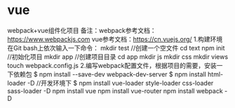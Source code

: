 # vue
webpack+vue组件化项目
备注：webpack参考文档：https://www.webpackjs.com
vue参考文档：https://cn.vuejs.org/
1.构建环境
   在Git bash上依次输入一下命令：
mkdir test  //创建一个空文件
cd text
npm init  //初始化项目
mkdir app  //创建项目目录
cd app
mkdir js
mkdir css
mkdir views
touch webpack.config.js
2.编写webpack配置文件，根据项目的需要，安装一下依赖包
$ npm install --save-dev webpack-dev-server
$ npm install html-loader -D   //开发环境下
$ npm install vue-loader style-loader css-loader sass-loader -D
npm install vue
npm install vue-router
npm install webpack -D





